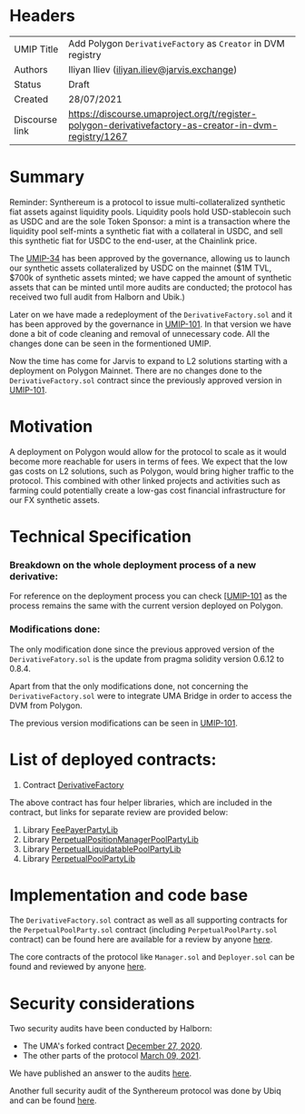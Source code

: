 # Headers

|   |                                                                                                                                          |
|------------|------------------------------------------------------------------------------------------------------------------------------------------|
| UMIP Title | Add Polygon `DerivativeFactory` as `Creator` in DVM registry                                                                                                |
| Authors    | Iliyan Iliev (iliyan.iliev@jarvis.exchange)                 |
| Status     | Draft                                                |
| Created    | 28/07/2021   
| Discourse link    |  https://discourse.umaproject.org/t/register-polygon-derivativefactory-as-creator-in-dvm-registry/1267                               |

# Summary


Reminder: Synthereum is a protocol to issue multi-collateralized synthetic fiat assets against liquidity pools. Liquidity pools hold USD-stablecoin such as USDC and are the sole Token Sponsor: a mint is a transaction where the liquidity pool self-mints a synthetic fiat with a collateral in USDC, and sell this synthetic fiat for USDC to the end-user, at the Chainlink price.

The [UMIP-34](https://github.com/UMAprotocol/UMIPs/blob/master/UMIPs/umip-34.md) has been approved by the governance, allowing us to launch our synthetic assets collateralized by USDC on the mainnet ($1M TVL, $700k of synthetic assets minted; we have capped the amount of synthetic assets that can be minted until more audits are conducted; the protocol has received two full audit from Halborn and Ubik.) 

Later on we have made a redeployment of the `DerivativeFactory.sol` and it has been approved by the governance in [UMIP-101](https://github.com/UMAprotocol/UMIPs/blob/master/UMIPs/umip-101.md). In that version we have done a bit of code cleaning and removal of unnecessary code. All the changes done can be seen in the formentioned UMIP.

Now the time has come for Jarvis to expand to L2 solutions starting with a deployment on Polygon Mainnet. There are no changes done to the `DerivativeFactory.sol` contract since the previously approved version in [UMIP-101](https://github.com/UMAprotocol/UMIPs/blob/master/UMIPs/umip-101.md). 

# Motivation

A deployment on Polygon would allow for the protocol to scale as it would become more reachable for users in terms of fees. We expect that the low gas costs on L2 solutions, such as Polygon, would bring higher traffic to the protocol. This combined with other linked projects and activities such as farming could potentially create a low-gas cost financial infrastructure for our FX synthetic assets.

# Technical Specification

### Breakdown on the whole deployment process of a new derivative:

For reference on the deployment process you can check [[UMIP-101](https://github.com/UMAprotocol/UMIPs/blob/master/UMIPs/umip-101.md) as the process remains the same with the current version deployed on Polygon.

### Modifications done: 

The only modification done since the previous approved version of the `DerivativeFatory.sol` is the update from pragma solidity version 0.6.12 to 0.8.4. 

Apart from that the only modifications done, not concerning the `DerivativeFactory.sol` were to integrate UMA Bridge in order to access the DVM from Polygon. 

The previous version modifications can be seen in [UMIP-101](https://github.com/UMAprotocol/UMIPs/blob/master/UMIPs/umip-101.md).


# List of deployed contracts:

1. Contract [DerivativeFactory]()

The above contract has four helper libraries, which are included in the contract, but links for separate review are provided below:

1. Library [FeePayerPartyLib]()
2. Library [PerpetualPositionManagerPoolPartyLib]()
3. Library [PerpetualLiquidatablePoolPartyLib]()
4. Library [PerpetualPoolPartyLib]()

# Implementation and code base

The `DerivativeFactory.sol` contract as well as all supporting contracts for the `PerpetualPoolParty.sol` contract (including `PerpetualPoolParty.sol` contract) can be found here are available for a review by anyone [here](https://gitlab.com/jarvis-network/apps/exchange/mono-repo/-/tree/feature/polygon-integration/libs/contracts/contracts/derivative/v2).

The core contracts of the protocol like `Manager.sol` and `Deployer.sol` can be found and reviewed by anyone [here](https://gitlab.com/jarvis-network/apps/exchange/mono-repo/-/tree/feature/polygon-integration/libs/contracts/contracts/core).

# Security considerations

Two security audits have been conducted by Halborn: 

- The UMA's forked contract [December 27, 2020](https://gitlab.com/jarvis-network/apps/exchange/mono-repo/-/blob/dev/docs/security-audits/halborn/01-jarvis-perpetualpoolparty.pdf).
- The other parts of the protocol [March 09, 2021](https://gitlab.com/jarvis-network/apps/exchange/mono-repo/-/blob/dev/docs/security-audits/halborn/02-jarvis-v3-smart-contracts-report-v1.pdf).

We have published an answer to the audits [here](https://gitlab.com/jarvis-network/apps/exchange/mono-repo/-/blob/dev/docs/security-audits/halborn/02-response-to-jarvis-v3-smart-contracts-report-v1.md).

Another full security audit of the Synthereum protocol was done by Ubiq and can be found [here](https://gitlab.com/jarvis-network/apps/exchange/mono-repo/-/blob/dev/docs/security-audits/ubik/01-synthereum-v3.pdf).

